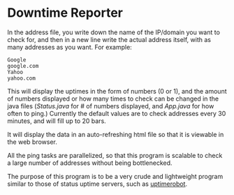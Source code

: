 # Downtime Reporter

In the address file, you write down the name of the IP/domain you want to check for, and then in a new line write the actual address itself, with
as many addresses as you want. For example:

```
Google
google.com
Yahoo
yahoo.com
```
This will display the uptimes in the form of numbers (0 or 1), and the amount of numbers displayed or how many times to check can be changed in the java files (*Status.java* for # of numbers displayed, and *App.java* for  how often to ping.) Currently the default values are to check addresses every 30 minutes, and will fill up to 20 bars.

It will display the data in an auto-refreshing html file so that it is viewable in the web browser.

All the ping tasks are parallelized, so that this program is scalable to check a large number of addresses without being bottlenecked.

The purpose of this program is to be a very crude and lightweight program similar to those of status uptime servers, such as [uptimerobot](status.uptimerobot.com).
